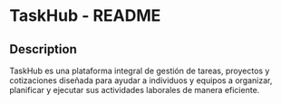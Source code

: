 # TaskHub - README

## Description
TaskHub es una plataforma integral de gestión de tareas, proyectos y cotizaciones diseñada para ayudar a individuos y equipos a organizar, planificar y ejecutar sus actividades laborales de manera eficiente.